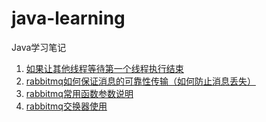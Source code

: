 # java-learning
Java学习笔记

1. [如果让其他线程等待第一个线程执行结束](./WaitFirstThread.java)
2. [rabbitmq如何保证消息的可靠性传输（如何防止消息丢失）](./mq/rabbitmq1.md)
3. [rabbitmq常用函数参数说明](./mq/rabbitmq_base.md)
4. [rabbitmq交换器使用](./mq/rabbitmq_exchange.md)
